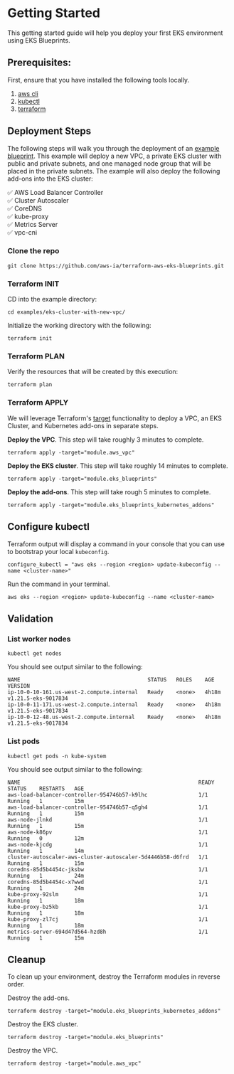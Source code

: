# Getting Started

This getting started guide will help you deploy your first EKS environment using EKS Blueprints.

## Prerequisites:

First, ensure that you have installed the following tools locally.

1. [aws cli](https://docs.aws.amazon.com/cli/latest/userguide/install-cliv2.html)
2. [kubectl](https://Kubernetes.io/docs/tasks/tools/)
3. [terraform](https://learn.hashicorp.com/tutorials/terraform/install-cli)

## Deployment Steps

The following steps will walk you through the deployment of an [example blueprint](https://github.com/aws-ia/terraform-aws-eks-blueprints/blob/main/examples/eks-cluster-with-new-vpc/main.tf). This example will deploy a new VPC, a private EKS cluster with public and private subnets, and one managed node group that will be placed in the private subnets. The example will also deploy the following add-ons into the EKS cluster:

✅  AWS Load Balancer Controller  
✅  Cluster Autoscaler  
✅  CoreDNS  
✅  kube-proxy  
✅  Metrics Server  
✅  vpc-cni  

### Clone the repo

```
git clone https://github.com/aws-ia/terraform-aws-eks-blueprints.git
```

### Terraform INIT

CD into the example directory:

```
cd examples/eks-cluster-with-new-vpc/
```

Initialize the working directory with the following:

```
terraform init
```

### Terraform PLAN

Verify the resources that will be created by this execution:

```
terraform plan
```

### Terraform APPLY

We will leverage Terraform's [target](https://learn.hashicorp.com/tutorials/terraform/resource-targeting?in=terraform/cli) functionality to deploy a VPC, an EKS Cluster, and Kubernetes add-ons in separate steps.

**Deploy the VPC**. This step will take roughly 3 minutes to complete.

```
terraform apply -target="module.aws_vpc"
```

**Deploy the EKS cluster**. This step will take roughly 14 minutes to complete.

```
terraform apply -target="module.eks_blueprints"
```

**Deploy the add-ons**. This step will take rough 5 minutes to complete.

```
terraform apply -target="module.eks_blueprints_kubernetes_addons"
```

## Configure kubectl

Terraform output will display a command in your console that you can use to bootstrap your local `kubeconfig`. 

```
configure_kubectl = "aws eks --region <region> update-kubeconfig --name <cluster-name>"
```

Run the command in your terminal.

```
aws eks --region <region> update-kubeconfig --name <cluster-name>
```

## Validation

### List worker nodes

```
kubectl get nodes
```

You should see output similar to the following:

```
NAME                                        STATUS   ROLES    AGE     VERSION
ip-10-0-10-161.us-west-2.compute.internal   Ready    <none>   4h18m   v1.21.5-eks-9017834
ip-10-0-11-171.us-west-2.compute.internal   Ready    <none>   4h18m   v1.21.5-eks-9017834
ip-10-0-12-48.us-west-2.compute.internal    Ready    <none>   4h18m   v1.21.5-eks-9017834
```

### List pods

```
kubectl get pods -n kube-system
```

You should see output similar to the following:

```
NAME                                                        READY   STATUS    RESTARTS   AGE
aws-load-balancer-controller-954746b57-k9lhc                1/1     Running   1          15m
aws-load-balancer-controller-954746b57-q5gh4                1/1     Running   1          15m
aws-node-jlnkd                                              1/1     Running   1          15m
aws-node-k86pv                                              1/1     Running   0          12m
aws-node-kjcdg                                              1/1     Running   1          14m
cluster-autoscaler-aws-cluster-autoscaler-5d4446b58-d6frd   1/1     Running   1          15m
coredns-85d5b4454c-jksbw                                    1/1     Running   1          24m
coredns-85d5b4454c-x7wwd                                    1/1     Running   1          24m
kube-proxy-92slm                                            1/1     Running   1          18m
kube-proxy-bz5kb                                            1/1     Running   1          18m
kube-proxy-zl7cj                                            1/1     Running   1          18m
metrics-server-694d47d564-hzd8h                             1/1     Running   1          15m
```

## Cleanup

To clean up your environment, destroy the Terraform modules in reverse order.

Destroy the add-ons.

```
terraform destroy -target="module.eks_blueprints_kubernetes_addons"
```

Destroy the EKS cluster.

```
terraform destroy -target="module.eks_blueprints"
```

Destroy the VPC.

```
terraform destroy -target="module.aws_vpc"
```
